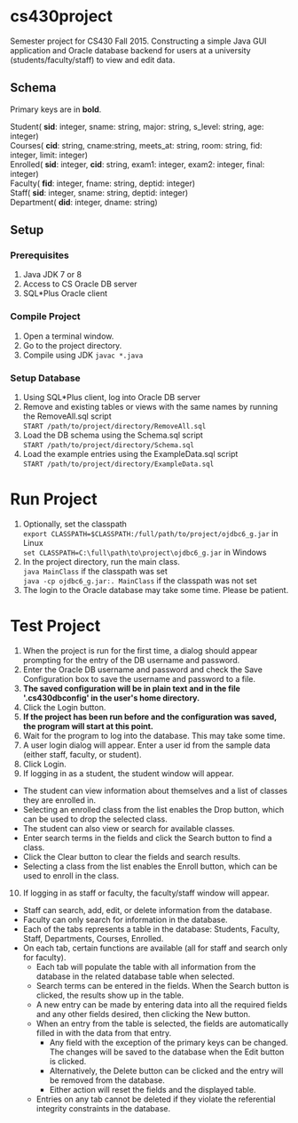 # cs430project

Semester project for CS430 Fall 2015. Constructing a simple Java GUI application and Oracle database backend for users at a university (students/faculty/staff) to view and edit data.

## Schema

Primary keys are in **bold**.

Student( **sid**: integer, sname: string, major: string, s_level: string, age: integer)  
Courses( **cid**: string, cname:string, meets_at: string, room: string, fid: integer, limit: integer)  
Enrolled( **sid**: integer, **cid**: string, exam1: integer, exam2: integer, final: integer)  
Faculty( **fid**: integer, fname: string, deptid: integer)  
Staff( **sid**: integer, sname: string, deptid: integer)  
Department( **did**: integer, dname: string)

## Setup

### Prerequisites

1. Java JDK 7 or 8
2. Access to CS Oracle DB server
3. SQL*Plus Oracle client

### Compile Project

1. Open a terminal window.
2. Go to the project directory.
3. Compile using JDK
`javac *.java`

### Setup Database

1. Using SQL*Plus client, log into Oracle DB server
2. Remove and existing tables or views with the same names by running the RemoveAll.sql script  
`START /path/to/project/directory/RemoveAll.sql`
3. Load the DB schema using the Schema.sql script  
`START /path/to/project/directory/Schema.sql`
4. Load the example entries using the ExampleData.sql script  
`START /path/to/project/directory/ExampleData.sql`

# Run Project

1. Optionally, set the classpath  
`export CLASSPATH=$CLASSPATH:/full/path/to/project/ojdbc6_g.jar` in Linux  
`set CLASSPATH=C:\full\path\to\project\ojdbc6_g.jar` in Windows  
2. In the project directory, run the main class.  
`java MainClass` if the classpath was set  
`java -cp ojdbc6_g.jar:. MainClass` if the classpath was not set  
3. The login to the Oracle database may take some time. Please be patient.

# Test Project

1. When the project is run for the first time, a dialog should appear prompting for the entry of the DB username and password.
2. Enter the Oracle DB username and password and check the Save Configuration box to save the username and password to a file.
3. **The saved configuration will be in plain text and in the file '.cs430dbconfig' in the user's home directory.**
4. Click the Login button.
5. **If the project has been run before and the configuration was saved, the program will start at this point.**
6. Wait for the program to log into the database. This may take some time.
7. A user login dialog will appear. Enter a user id from the sample data (either staff, faculty, or student).
8. Click Login.
9. If logging in as a student, the student window will appear.
  * The student can view information about themselves and a list of classes they are enrolled in.
  * Selecting an enrolled class from the list enables the Drop button, which can be used to drop the selected class.
  * The student can also view or search for available classes.
  * Enter search terms in the fields and click the Search button to find a class.
  * Click the Clear button to clear the fields and search results.
  * Selecting a class from the list enables the Enroll button, which can be used to enroll in the class.
10. If logging in as staff or faculty, the faculty/staff window will appear.
  * Staff can search, add, edit, or delete information from the database.
  * Faculty can only search for information in the database.
  * Each of the tabs represents a table in the database: Students, Faculty, Staff, Departments, Courses, Enrolled.
  * On each tab, certain functions are available (all for staff and search only for faculty).
    * Each tab will populate the table with all information from the database in the related database table when selected.
    * Search terms can be entered in the fields. When the Search button is clicked, the results show up in the table.
    * A new entry can be made by entering data into all the required fields and any other fields desired, then clicking the New button.
    * When an entry from the table is selected, the fields are automatically filled in with the data from that entry.
      * Any field with the exception of the primary keys can be changed. The changes will be saved to the database when the Edit button is clicked.
      * Alternatively, the Delete button can be clicked and the entry will be removed from the database.
      * Either action will reset the fields and the displayed table.
    * Entries on any tab cannot be deleted if they violate the referential integrity constraints in the database.

